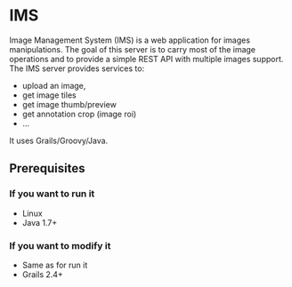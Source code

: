 IMS
===

Image Management System (IMS) is a web application for images manipulations.
The goal of this server is to carry most of the image operations and to provide a simple REST API with multiple images support.
The IMS server provides services to:

* upload an image,
* get image tiles
* get image thumb/preview
* get annotation crop (image roi)
* ...

It uses Grails/Groovy/Java.

## Prerequisites

###  If you want to run it
* Linux
* Java 1.7+

### If you want to modify it
* Same as for run it
* Grails 2.4+













